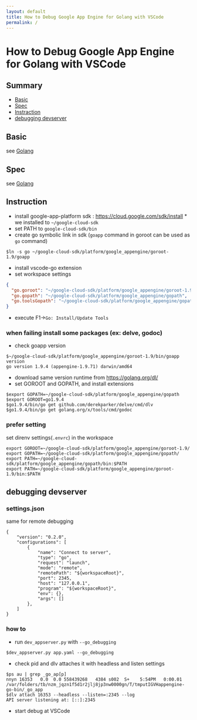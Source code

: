 ```yaml
---
layout: default
title: How to Debug Google App Engine for Golang with VSCode
permalink: /
---
```


# How to Debug Google App Engine for Golang with VSCode

## Summary

- [Basic](#basic)
- [Spec](#spec)
- [Instraction](#instraction)
- [debugging devserver](#debugging-devserver)

## Basic

see [Golang](../golang/)

## Spec

see [Golang](../golang/)

## Instruction

- install google-app-platform sdk : https://cloud.google.com/sdk/install \* we installed to `~/google-cloud-sdk`
- set PATH to `google-cloud-sdk/bin`
- create go symbolic link in sdk (`goapp` command in goroot can be used as `go` command)

```
$ln -s go ~/google-cloud-sdk/platform/google_appengine/goroot-1.9/goapp
```

- install vscode-go extension
- set workspace settings

```json
{
  "go.goroot": "~/google-cloud-sdk/platform/google_appengine/goroot-1.9",
  "go.gopath": "~/google-cloud-sdk/platform/google_appengine/gopath",
  "go.toolsGopath": "~/google-cloud-sdk/platform/google_appengine/gopath"
}
```

- execute F1->`Go: Install/Update Tools`

### when failing install some packages (ex: delve, godoc)

- check goapp version

```
$~/google-cloud-sdk/platform/google_appengine/goroot-1.9/bin/goapp version
go version 1.9.4 (appengine-1.9.71) darwin/amd64
```

- download same version runtime from https://golang.org/dl/
- set GOROOT and GOPATH, and install extensions

```
$export GOPATH=~/google-cloud-sdk/platform/google_appengine/gopath
$export GOROOT=go1.9.4
$go1.9.4/bin/go get github.com/derekparker/delve/cmd/dlv
$go1.9.4/bin/go get golang.org/x/tools/cmd/godoc
```

### prefer setting

set direnv settings(`.envrc`) in the workspace

```
export GOROOT=~/google-cloud-sdk/platform/google_appengine/goroot-1.9/
export GOPATH=~/google-cloud-sdk/platform/google_appengine/gopath/
export PATH=~/google-cloud-sdk/platform/google_appengine/gopath/bin:$PATH
export PATH=~/google-cloud-sdk/platform/google_appengine/goroot-1.9/bin:$PATH
```

## debugging devserver

### settings.json

same for remote debugging

```
{
	"version": "0.2.0",
	"configurations": [
		{
			"name": "Connect to server",
			"type": "go",
			"request": "launch",
			"mode": "remote",
			"remotePath": "${workspaceRoot}",
			"port": 2345,
			"host": "127.0.0.1",
			"program": "${workspaceRoot}",
			"env": {},
			"args": []
		},
	]
}
```

### how to

- run `dev_appserver.py` with `--go_debugging`

```
$dev_appserver.py app.yaml --go_debugging
```

- check pid and dlv attaches it with headless and listen settings

```
$ps au | grep _go_ap[p]
nnyn 16353   0.0  0.0 558439268   4384 s002  S+    5:54PM   0:00.01 /var/folders/tb/nzm_jqzn1f5d1r2jlj8jp3nw0000gn/T/tmputIGVHappengine-go-bin/_go_app
$dlv attach 16353 --headless --listen=:2345 --log
API server listening at: [::]:2345
```

- start debug at VSCode
